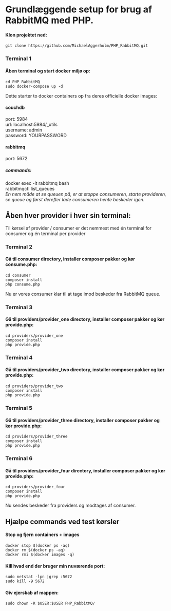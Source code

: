 # Grundlæggende setup for brug af RabbitMQ med PHP.

#### Klon projektet ned:
```
git clone https://github.com/MichaelAggerholm/PHP_RabbitMQ.git
```

### Terminal 1
#### Åben terminal og start docker miljø op:
```
cd PHP_RabbitMQ
sudo docker-compose up -d
```
Dette starter to docker containers op fra deres officielle docker images:
#### couchdb
port: 5984<br />
url: localhost:5984/_utils<br />
username: admin<br />
password: YOURPASSWORD

#### rabbitmq
port: 5672
##### commands:
docker exec -it rabbitmq bash<br />
rabbitmqctl list_queues<br />
_En nem måde at se queuen på, er at stoppe consumeren, starte provideren, se queue og først derefter lade consumeren hente beskeder igen._

## Åben hver provider i hver sin terminal:
Til kørsel af provider / consumer er det nemmest med én terminal for consumer og én terminal per provider

### Terminal 2
#### Gå til consumer directory, installer composer pakker og kør consume.php:
```
cd consumer
composer install
php consume.php
```
Nu er vores consumer klar til at tage imod beskeder fra RabbitMQ queue.

### Terminal 3
#### Gå til providers/provider_one directory, installer composer pakker og kør provide.php:
```
cd providers/provider_one
composer install
php provide.php
```

### Terminal 4
#### Gå til providers/provider_two directory, installer composer pakker og kør provide.php:
```
cd providers/provider_two
composer install
php provide.php
```

### Terminal 5
#### Gå til providers/provider_three directory, installer composer pakker og kør provide.php:
```
cd providers/provider_three
composer install
php provide.php
```
### Terminal 6
#### Gå til providers/provider_four directory, installer composer pakker og kør provide.php:
```
cd providers/provider_four
composer install
php provide.php
```

Nu sendes beskeder fra providers og modtages af consumer.

## Hjælpe commands ved test kørsler

#### Stop og fjern containers + images
```
docker stop $(docker ps -aq)
docker rm $(docker ps -aq)
docker rmi $(docker images -q)
```

#### Kill hvad end der bruger min nuværende port:
```
sudo netstat -lpn |grep :5672
sudo kill -9 5672
```

#### Giv ejerskab af mappen:
```
sudo chown -R $USER:$USER PHP_RabbitMQ/
```
